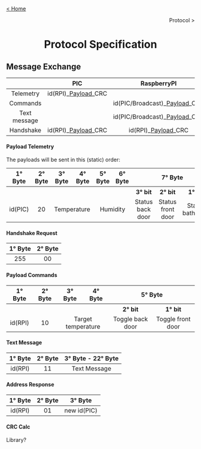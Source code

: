 [< Home](../README.md)

<p align="right">Protocol ></p>

<h1 style="font-weight: bold; text-align:center">Protocol Specification</h1>

## **Message Exchange**

<table style='margin:0 auto'>
<thead>

<tr>
<th style="text-align:center"></th>
<th style="text-align:center">PIC</th>
<th style="text-align:center">RaspberryPI</th>
</tr>

</thead>
<tbody>

<tr>
<td style="text-align:center">Telemetry</td>
<td style="text-align:center">id(RPI)_<a href='#payload-telemetry'>Payload</a>_CRC</td>
<td style="text-align:center"></td>
</tr>

<tr>
<td style="text-align:center">Commands</td>
<td style="text-align:center"></td>
<td style="text-align:center">id(PIC/Broadcast)_<a href='#payload-commands'>Payload</a>_CRC</td>
</tr>

<tr>
<td style="text-align:center">Text message</td>
<td style="text-align:center"></td>
<td style="text-align:center">id(PIC/Broadcast)_<a href='#text-message'>Payload</a>_CRC</td>
</tr>

<tr>
<td style="text-align:center">Handshake</td>
<td style="text-align:center">id(RPI)_<a href='#handshake-request'>Payload</a>_CRC</td>
<td style="text-align:center">id(RPI)_<a href='#address-response'>Payload</a>_CRC</td>
</tr>

</tbody>
</table>

#### **Payload Telemetry**

The payloads will be sent in this (static) order: 
<table  style='margin:0 auto'>
<thead>

<tr>
<th style="text-align:center">1° Byte</th>
<th style="text-align:center">2° Byte</th>
<th style="text-align:center">3° Byte</th>
<th style="text-align:center">4° Byte</th>
<th style="text-align:center">5° Byte</th>
<th style="text-align:center">6° Byte</th>
<th colspan="3"style="text-align:center">7° Byte</th>
</tr>

</thead>
<tbody>

<tr>
<th style="text-align:center"></th>
<th style="text-align:center"></th>
<th style="text-align:center"></th>
<th style="text-align:center"></th>
<th style="text-align:center"></th>
<th style="text-align:center"></th>
<th style="text-align:center">3° bit</th>
<th style="text-align:center">2° bit</th>
<th style="text-align:center">1° bit</th>
</tr>

<tr>
<td style="text-align:center">id(PIC)</td>
<td style="text-align:center">20</td>
<td colspan="2"style="text-align:center">Temperature</td>
<td colspan="2"style="text-align:center">Humidity</td>
<td style="text-align:center">Status back door</td>
<td style="text-align:center">Status front door</td>
<td style="text-align:center">Status bathroom</td>
</tr>
</tbody>
</table>

#### **Handshake Request**

<table  style='margin:0 auto'>
<thead>

<tr>
<th style="text-align:center">1° Byte</th>
<th style="text-align:center">2° Byte</th>
</tr>

</thead>
<tbody>

<tr>
<td style="text-align:center">255</td>
<td style="text-align:center">00</td>
</tr>

</tbody>
</table>

#### **Payload Commands**

<table  style='margin:0 auto'>
<thead>

<tr>
<th style="text-align:center">1° Byte</th>
<th style="text-align:center">2° Byte</th>
<th style="text-align:center">3° Byte</th>
<th style="text-align:center">4° Byte</th>
<th colspan="2" style="text-align:center">5° Byte</th>
</tr>

</thead>
<tbody>

<tr>
<th style="text-align:center"></th>
<th style="text-align:center"></th>
<th style="text-align:center"></th>
<th style="text-align:center"></th>
<th style="text-align:center">2° bit</th>
<th style="text-align:center">1° bit</th>
</tr>

<tr>
<td style="text-align:center">id(RPI)</th>
<td style="text-align:center">10</th>
<td colspan="2" style="text-align:center">Target temperature</td>
<td style="text-align:center">Toggle back door</td>
<td style="text-align:center">Toggle front door</td>
</tr>

</tbody>
</table>

#### **Text Message**

<table  style='margin:0 auto'>
<thead>

<tr>
<th style="text-align:center">1° Byte</th>
<th style="text-align:center">2° Byte</th>
<th style="text-align:center">3° Byte - 22° Byte</th>
</tr>

</thead>
<tbody>

<tr>
<td style="text-align:center">id(RPI)</th>
<td style="text-align:center">11</th>
<td style="text-align:center">Text Message</td>
</tr>

</tbody>
</table>

#### **Address Response**

<table  style='margin:0 auto'>
<thead>

<tr>
<th style="text-align:center">1° Byte</th>
<th style="text-align:center">2° Byte</th>
<th style="text-align:center">3° Byte</th>
</tr>

</thead>
<tbody>

<tr>
<td style="text-align:center">id(RPI)</th>
<td style="text-align:center">01</th>
<td colspan="2" style="text-align:center">new id(PIC)</td>
</tr>

</tbody>
</table>

#### **CRC Calc**

Library?
